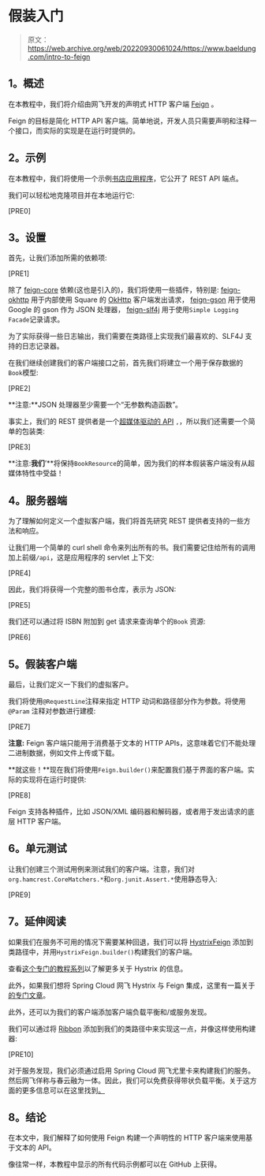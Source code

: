 # 假装入门

> 原文：<https://web.archive.org/web/20220930061024/https://www.baeldung.com/intro-to-feign>

## **1。概述**

在本教程中，我们将介绍由网飞开发的声明式 HTTP 客户端 [Feign](https://web.archive.org/web/20220627092521/https://github.com/OpenFeign/feign) 。

Feign 的目标是简化 HTTP API 客户端。简单地说，开发人员只需要声明和注释一个接口，而实际的实现是在运行时提供的。

## **2。示例**

在本教程中，我们将使用一个示例[书店应用程序](https://web.archive.org/web/20220627092521/https://github.com/Baeldung/spring-hypermedia-api)，它公开了 REST API 端点。

我们可以轻松地克隆项目并在本地运行它:

[PRE0]

## **3。设置**

首先，让我们添加所需的依赖项:

[PRE1]

除了 [feign-core](https://web.archive.org/web/20220627092521/https://search.maven.org/classic/#search%7Cgav%7C1%7Cg%3A%22io.github.openfeign%22%20AND%20a%3A%22feign-core%22) 依赖(这也是引入的)，我们将使用一些插件，特别是: [feign-okhttp](https://web.archive.org/web/20220627092521/https://search.maven.org/classic/#search%7Cgav%7C1%7Cg%3A%22io.github.openfeign%22%20AND%20a%3A%22feign-okhttp%22) 用于内部使用 Square 的 [OkHttp](https://web.archive.org/web/20220627092521/https://square.github.io/okhttp/) 客户端发出请求， [feign-gson](https://web.archive.org/web/20220627092521/https://search.maven.org/classic/#search%7Cgav%7C1%7Cg%3A%22io.github.openfeign%22%20AND%20a%3A%22feign-gson%22) 用于使用 Google 的 gson 作为 JSON 处理器， [feign-slf4j](https://web.archive.org/web/20220627092521/https://search.maven.org/classic/#search%7Cgav%7C1%7Cg%3A%22io.github.openfeign%22%20AND%20a%3A%22feign-slf4j%22) 用于使用`Simple Logging Facade`记录请求。

为了实际获得一些日志输出，我们需要在类路径上实现我们最喜欢的、SLF4J 支持的日志记录器。

在我们继续创建我们的客户端接口之前，首先我们将建立一个用于保存数据的`Book`模型:

[PRE2]

**注意:**JSON 处理器至少需要一个“无参数构造函数”。

事实上，我们的 REST 提供者是一个[超媒体驱动的 API](/web/20220627092521/https://www.baeldung.com/spring-hateoas-tutorial) `,`，所以我们还需要一个简单的包装类:

[PRE3]

**注意:**我们**’**将保持`BookResource`的简单，因为我们的样本假装客户端没有从超媒体特性中受益！

## **4。服务器端**

为了理解如何定义一个虚拟客户端，我们将首先研究 REST 提供者支持的一些方法和响应。

让我们用一个简单的 curl shell 命令来列出所有的书。我们需要记住给所有的调用加上前缀`/api`，这是应用程序的 servlet 上下文:

[PRE4]

因此，我们将获得一个完整的图书仓库，表示为 JSON:

[PRE5]

我们还可以通过将 ISBN 附加到 get 请求来查询单个的`Book` 资源:

[PRE6]

## **5。假装客户端**

最后，让我们定义一下我们的虚拟客户。

我们将使用`@RequestLine`注释来指定 HTTP 动词和路径部分作为参数。将使用`@Param` 注释对参数进行建模:

[PRE7]

**注意:** Feign 客户端只能用于消费基于文本的 HTTP APIs，这意味着它们不能处理二进制数据，例如文件上传或下载。

**就这些！**现在我们将使用`Feign.builder()`来配置我们基于界面的客户端。实际的实现将在运行时提供:

[PRE8]

Feign 支持各种插件，比如 JSON/XML 编码器和解码器，或者用于发出请求的底层 HTTP 客户端。

## **6。单元测试**

让我们创建三个测试用例来测试我们的客户端。注意，我们对`org.hamcrest.CoreMatchers.*`和`org.junit.Assert.*`使用静态导入:

[PRE9]

## **7。延伸阅读**

如果我们在服务不可用的情况下需要某种回退，我们可以将 [HystrixFeign](https://web.archive.org/web/20220627092521/https://search.maven.org/classic/#search%7Cgav%7C1%7Cg%3A%22io.github.openfeign%22%20AND%20a%3A%22feign-hystrix%22) 添加到类路径中，并用`HystrixFeign.builder()`构建我们的客户端。

查看[这个专门的教程系列](/web/20220627092521/https://www.baeldung.com/introduction-to-hystrix)以了解更多关于 Hystrix 的信息。

此外，如果我们想将 Spring Cloud 网飞 Hystrix 与 Feign 集成，这里有一篇关于[的专门文章](/web/20220627092521/https://www.baeldung.com/spring-cloud-netflix-hystrix)。

此外，还可以为我们的客户端添加客户端负载平衡和/或服务发现。

我们可以通过将 [Ribbon](https://web.archive.org/web/20220627092521/https://search.maven.org/classic/#search%7Cgav%7C1%7Cg%3A%22io.github.openfeign%22%20AND%20a%3A%22feign-ribbon%22) 添加到我们的类路径中来实现这一点，并像这样使用构建器:

[PRE10]

对于服务发现，我们必须通过启用 Spring Cloud 网飞尤里卡来构建我们的服务。然后网飞佯称与春云融为一体。因此，我们可以免费获得带状负载平衡。关于这方面的更多信息可以在这里找到[。](/web/20220627092521/https://www.baeldung.com/spring-cloud-netflix-eureka)

## **8。结论**

在本文中，我们解释了如何使用 Feign 构建一个声明性的 HTTP 客户端来使用基于文本的 API。

像往常一样，本教程中显示的所有代码示例都可以在 GitHub 上获得。
